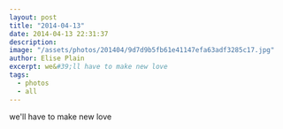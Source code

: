 ```yaml
---
layout: post
title: "2014-04-13"
date: 2014-04-13 22:31:37
description: 
image: "/assets/photos/201404/9d7d9b5fb61e41147efa63adf3285c17.jpg"
author: Elise Plain
excerpt: we&#39;ll have to make new love
tags: 
  - photos
  - all
---
```


we&#39;ll have to make new love
<p></p>
